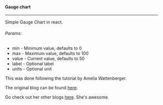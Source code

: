 #### Gauge chart

---

Simple Gauge Chart in react.

###### Params:

- min - Minimum value, defaults to 0
- max - Maximum value, defaults to 100
- value - Current value, defaults to 50
- label - Optional label
- units - Optional unit

This was done following the tutorial by Amelia Wattenberger.

The original blog can be found [here](https://wattenberger.com/blog/gauge).

Go check out her other blogs [here](https://wattenberger.com/blog). She's awesome.
